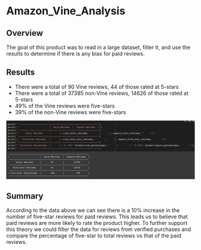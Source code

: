# Amazon_Vine_Analysis

## Overview
The goal of this product was to read in a large dataset, filter it, and use the results to determine if there is any bias for paid reviews.

## Results
- There were a total of 90 Vine reviews, 44 of those rated at 5-stars
- There were a total of 37385 non-Vine reviews, 14626 of those rated at 5-stars
- 49% of the Vine reviews were five-stars
- 39% of the non-Vine reviews were five-stars

![stats](https://github.com/si1ver1/Amazon_Vine_Analysis/blob/main/stats.jpg?raw=true)
## Summary
According to the data above we can see there is a 10% increase in the number of five-star reviews for paid reviews. This leads us to believe that paid reviews are more likely to rate the product higher.
To further support this theory we could filter the data for reviews from verified purchases and compare the percentage of five-star to total reviews vs that of the paid reviews.
